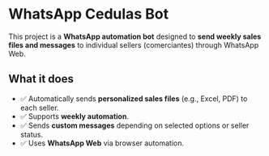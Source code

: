 # WhatsApp Cedulas Bot

This project is a **WhatsApp automation bot** designed to **send weekly sales files and messages** to individual sellers (comerciantes) through WhatsApp Web.

## What it does

- ✅ Automatically sends **personalized sales files** (e.g., Excel, PDF) to each seller.
- ✅ Supports **weekly automation**.
- ✅ Sends **custom messages** depending on selected options or seller status.
- ✅ Uses **WhatsApp Web** via browser automation.
